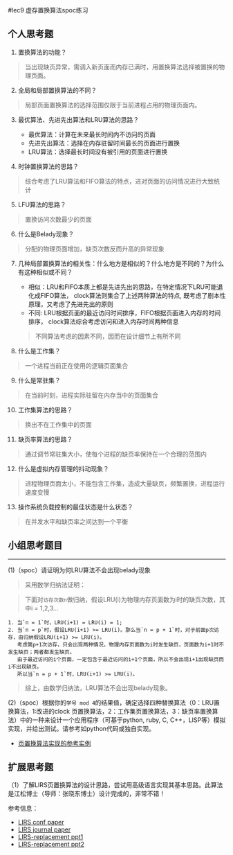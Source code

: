 #lec9 虚存置换算法spoc练习

## 个人思考题
1. 置换算法的功能？
> 当出现缺页异常，需调入新页面而内存已满时，用置换算法选择被置换的物理页面。

2. 全局和局部置换算法的不同？
> 局部页面置换算法的选择范围仅限于当前进程占用的物理页面内。

3. 最优算法、先进先出算法和LRU算法的思路？
	- 最优算法：计算在未来最长时间内不访问的页面
	- 先进先出算法：选择在内存驻留时间最长的页面进行置换
	- LRU算法：选择最长时间没有被引用的页面进行置换

4. 时钟置换算法的思路？
> 综合考虑了LRU算法和FIFO算法的特点，进对页面的访问情况进行大致统计

5. LFU算法的思路？
> 置换访问次数最少的页面

6. 什么是Belady现象？
> 分配的物理页面增加，缺页次数反而升高的异常现象

7. 几种局部置换算法的相关性：什么地方是相似的？什么地方是不同的？为什么有这种相似或不同？
	- 相似：LRU和FIFO本质上都是先进先出的思路，在特定情况下LRU可能退化成FIFO算法，
			clock算法则集合了上述两种算法的特点, 既考虑了剧本性原理，又考虑了先进先出的原则
	- 不同: LRU根据页面的最近访问时间排序，FIFO根据页面进入内存的时间排序，
			clock算法综合考虑访问和进入内存时间两种信息
	
	> 不同算法考虑的因素不同，因而在设计细节上有所不同

8. 什么是工作集？
> 一个进程当前正在使用的逻辑页面集合

9. 什么是常驻集？
> 在当前时刻，进程实际驻留在内存当中的页面集合

10. 工作集算法的思路？
> 换出不在工作集中的页面

11. 缺页率算法的思路？
> 通过调节常驻集大小，使每个进程的缺页率保持在一个合理的范围内

12. 什么是虚拟内存管理的抖动现象？
> 进程物理页面太小，不能包含工作集，造成大量缺页，频繁置换，进程运行速度变慢

13. 操作系统负载控制的最佳状态是什么状态？
> 在并发水平和缺页率之间达到一个平衡

## 小组思考题目

----
(1)（spoc）请证明为何LRU算法不会出现belady现象
> 采用数学归纳法证明：

> 下面对`访存次数n`做归纳，假设LRU(i)为物理内存页面数为i时的缺页次数，其中i = 1,2,3...
	
	1. 当`n = 1`时，LRU(i+1) = LRU(i) = 1;
	2. 当`n = p`时，假设LRU(i+1) >= LRU(i)。那么当`n = p + 1`时，对于前面p次访存，由归纳假设LRU(i+1) >= LRU(i)。
	   考虑第p+1次访存，只会出现两种情况，物理内存页面数为i时发生缺页，页面数为i+1时不发生缺页；两者都发生缺页。
	   由于最近访问的i个页面，一定包含于最近访问的i+1个页面，所以不会出现i+1出现缺页而i不出现缺页。
	   所以当`n = p + 1`时，LRU(i+1) >= LRU(i)。

> 综上，由数学归纳法，LRU算法不会出现belady现象。

(2)（spoc）根据你的`学号 mod 4`的结果值，确定选择四种替换算法（0：LRU置换算法，1:改进的clock 页置换算法，2：工作集页置换算法，3：缺页率置换算法）中的一种来设计一个应用程序（可基于python, ruby, C, C++，LISP等）模拟实现，并给出测试。请参考如python代码或独自实现。
 - [页置换算法实现的参考实例](https://github.com/chyyuu/ucore_lab/blob/master/related_info/lab3/page-replacement-policy.py)
 
## 扩展思考题
（1）了解LIRS页置换算法的设计思路，尝试用高级语言实现其基本思路。此算法是江松博士（导师：张晓东博士）设计完成的，非常不错！

参考信息：

 - [LIRS conf paper](http://www.ece.eng.wayne.edu/~sjiang/pubs/papers/jiang02_LIRS.pdf)
 - [LIRS journal paper](http://www.ece.eng.wayne.edu/~sjiang/pubs/papers/jiang05_LIRS.pdf)
 - [LIRS-replacement ppt1](http://dragonstar.ict.ac.cn/course_09/XD_Zhang/(6)-LIRS-replacement.pdf)
 - [LIRS-replacement ppt2](http://www.ece.eng.wayne.edu/~sjiang/Projects/LIRS/sig02.ppt)